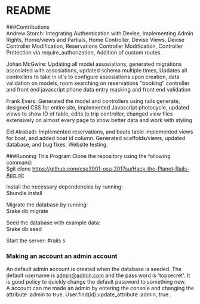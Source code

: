 # README
###Contributions  
Andrew Storch: Integrating Authentication with Devise, Implementing Admin Rights, Home/views and Partials, Home Controller, Devise Views, Devise Controller Modification, Reservations Controller Modification, Controller Protection via require_authorization, Addition of custom routes.  

Johan McGwire: Updating all model assosiations, generated migrations assosiated with assosiations, updated schema multiple times, Updates all controllers to take in id's to configure assosiations upon creation, data validation on models, room searching on reservations "booking" controller and front end javascript phone data entry masking and front end validation

Frank Evers: Generated the model and controllers using rails generate, designed CSS for entire site, implemented Javascript photocycle, updated views to show ID of table, edits to trip controller, changed view files extensively on almost every page to show better data and work with styling

Eid Alrabadi: Implemented reservations, and boats table
implemented views for boat, and added boat id column. Generated scaffolds/views, updated database, and bug fixes. Website testing. 

###Running This Program
Clone the repository using the following command:  
$git clone https://github.com/cse3901-osu-2017su/Hack-the-Planet-Rails-App.git  

Install the necessary dependencies by running:  
$bundle install

Migrate the database by running:  
$rake db:migrate

Seed the database with example data:  
$rake db:seed

Start the server:
#rails s

### Making an account an admin account
An default admin account is created when the database is seeded. The default username is admin@admin.com and the pass word is 'topsecret'. It is good policy to quickly change the default password to something new.  
A account can me made an admin by entering the console and changing the attribute :admin to true. User.find(id).update_attribute :admin, true .  
